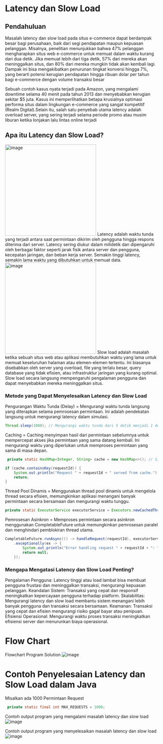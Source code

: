 # Latency dan Slow Load

## Pendahuluan
Masalah latency dan slow load pada situs e-commerce dapat berdampak besar bagi perusahaan, baik dari segi pendapatan maupun kepuasan pelanggan. Misalnya, penelitian menunjukkan bahwa 47% pelanggan mengharapkan situs web e-commerce untuk memuat dalam waktu kurang dari dua detik. Jika memuat lebih dari tiga detik, 57% dari mereka akan meninggalkan situs, dan 80% dari mereka mungkin tidak akan kembali lagi. Dampak ini bisa mengakibatkan penurunan tingkat konversi hingga 7%, yang berarti potensi kerugian pendapatan hingga ribuan dolar per tahun bagi e-commerce dengan volume transaksi besar​

Sebuah contoh kasus nyata terjadi pada Amazon, yang mengalami downtime selama 40 menit pada tahun 2013 dan menyebabkan kerugian sekitar $5 juta. Kasus ini memperlihatkan betapa krusialnya optimasi performa situs dalam lingkungan e-commerce yang sangat kompetitif​(Realm Digital).Selain itu, salah satu penyebab utama latency adalah overload server, yang sering terjadi selama periode promo atau musim liburan ketika lonjakan lalu lintas online terjadi​

## Apa itu Latency dan Slow Load?
<img src="https://img.ifunny.co/images/b335964b204f204ecb19d82eae52520980dabaa99c6c850f11c0d2b3043a4198_1.jpg" alt="image" width="300"/>
Latency adalah waktu tunda yang terjadi antara saat permintaan dikirim oleh pengguna hingga respons diterima dari server. Latency sering diukur dalam milidetik dan dipengaruhi oleh berbagai faktor seperti jarak fisik antara server dan pengguna, kecepatan jaringan, dan beban kerja server. Semakin tinggi latency, semakin lama waktu yang dibutuhkan untuk memuat data.

<img src="https://encrypted-tbn0.gstatic.com/images?q=tbn:ANd9GcSm8hMc4e776C24CX9E5-vM5fZAOnz_X3B_NZDevnOrxxPFTAsvQMlBOl_dbLA3daBhCEI&usqp=CAU" alt="image" width="300"/>
Slow load adalah masalah ketika sebuah situs web atau aplikasi membutuhkan waktu yang lama untuk memuat keseluruhan halaman atau elemen-elemen tertentu. Ini biasanya disebabkan oleh server yang overload, file yang terlalu besar, query database yang tidak efisien, atau infrastruktur jaringan yang kurang optimal. Slow load secara langsung mempengaruhi pengalaman pengguna dan dapat menyebabkan mereka meninggalkan situs.

### Metode yang Dapat Menyelesaikan Latency dan Slow Load
Pengurangan Waktu Tunda (Delay) = Mengurangi waktu tunda langsung yang diterapkan selama pemrosesan permintaan. Ini adalah pendekatan langsung untuk mengurangi latency dalam simulasi.
```java
Thread.sleep(1000); // Mengurangi waktu tunda dari 5 detik menjadi 1 detik
```
Caching = Caching menyimpan hasil dari permintaan sebelumnya untuk mempercepat akses jika permintaan yang sama datang kembali. Ini mengurangi waktu yang diperlukan untuk memproses permintaan yang sama di masa depan.
```java
 private static HashMap<Integer, String> cache = new HashMap<>(); // Simulasi cache

if (cache.containsKey(requestId)) {
    System.out.println("Request " + requestId + " served from cache.");
    return;
}
```
Thread Pool Dinamis = Menggunakan thread pool dinamis untuk mengelola thread secara efisien, memungkinkan aplikasi menangani banyak permintaan secara bersamaan dan mengurangi waktu tunggu.
```java
private static ExecutorService executorService = Executors.newCachedThreadPool();
```
Pemrosesan Asinkron = Memproses permintaan secara asinkron menggunakan CompletableFuture untuk memungkinkan pemrosesan paralel dan menghindari pemblokiran thread utama.
```java
CompletableFuture.runAsync(() -> handleRequest(requestId), executorService)
    .exceptionally(ex -> {
        System.out.println("Error handling request " + requestId + ": " + ex.getMessage());
        return null;
    });
```

### Mengapa Mengatasi Latency dan Slow Load Penting?
Pengalaman Pengguna: Latency tinggi atau load lambat bisa membuat pengguna frustasi dan meninggalkan transaksi, mengurangi kepuasan pelanggan.
Keandalan Sistem: Transaksi yang cepat dan responsif meningkatkan kepercayaan pengguna terhadap platform.
Skalabilitas: Mengurangi latency dan slow load membantu sistem menangani lebih banyak pengguna dan transaksi secara bersamaan.
Keamanan: Transaksi yang cepat dan efisien mengurangi risiko gagal bayar atau penipuan.
Efisiensi Operasional: Mengurangi waktu proses transaksi meningkatkan efisiensi server dan menurunkan biaya operasional.

# Flow Chart
Flowchart Program Solution
![image](../SimplifiedCase/image/FlowChartSolution.drawio.png)

# Contoh Penyelesaian Latency dan Slow Load dalam Java
Misalkan ada 1000 Permintaan Request
```java
 private static final int MAX_REQUESTS = 1000; 
```
Contoh output program yang mengalami masalah latency dan slow load
![image](../SimplifiedCase/image/Output_1.png)

Contoh output program yang menyelesaikan masalah latency dan slow load
![image](../SimplifiedCase/image/Output_2.png)